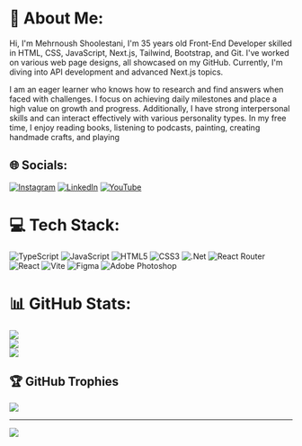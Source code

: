 # 💫 About Me:

Hi, I'm Mehrnoush Shoolestani, I'm 35 years old Front-End Developer skilled in HTML, CSS, JavaScript, Next.js, Tailwind, Bootstrap, and Git. I've worked on various web page designs, all showcased on my GitHub. Currently, I'm diving into API development and advanced Next.js topics.


I am an eager learner who knows how to research and find answers when faced with challenges. I focus on achieving daily milestones and place a high value on growth and progress. Additionally, I have strong interpersonal skills and can interact effectively with various personality types. In my free time, I enjoy reading books, listening to podcasts, painting, creating handmade crafts, and playing 


## 🌐 Socials:
[![Instagram](https://img.shields.io/badge/Instagram-%23E4405F.svg?logo=Instagram&logoColor=white)](https://instagram.com/@mema_code) [![LinkedIn](https://img.shields.io/badge/LinkedIn-%230077B5.svg?logo=linkedin&logoColor=white)](https://linkedin.com/in/https://www.linkedin.com/in/mehrnoosh-shoolestani-336b48302/) [![YouTube](https://img.shields.io/badge/YouTube-%23FF0000.svg?logo=YouTube&logoColor=white)](https://www.youtube.com/@memacode) 

# 💻 Tech Stack:
![TypeScript](https://img.shields.io/badge/typescript-%23007ACC.svg?style=for-the-badge&logo=typescript&logoColor=white) ![JavaScript](https://img.shields.io/badge/javascript-%23323330.svg?style=for-the-badge&logo=javascript&logoColor=%23F7DF1E) ![HTML5](https://img.shields.io/badge/html5-%23E34F26.svg?style=for-the-badge&logo=html5&logoColor=white) ![CSS3](https://img.shields.io/badge/css3-%231572B6.svg?style=for-the-badge&logo=css3&logoColor=white) ![.Net](https://img.shields.io/badge/.NET-5C2D91?style=for-the-badge&logo=.net&logoColor=white) ![React Router](https://img.shields.io/badge/React_Router-CA4245?style=for-the-badge&logo=react-router&logoColor=white) ![React](https://img.shields.io/badge/react-%2320232a.svg?style=for-the-badge&logo=react&logoColor=%2361DAFB) ![Vite](https://img.shields.io/badge/vite-%23646CFF.svg?style=for-the-badge&logo=vite&logoColor=white) ![Figma](https://img.shields.io/badge/figma-%23F24E1E.svg?style=for-the-badge&logo=figma&logoColor=white) ![Adobe Photoshop](https://img.shields.io/badge/adobe%20photoshop-%2331A8FF.svg?style=for-the-badge&logo=adobe%20photoshop&logoColor=white)
# 📊 GitHub Stats:
![](https://github-readme-stats.vercel.app/api?username=mehrcode&theme=neon&hide_border=false&include_all_commits=true&count_private=true)<br/>
![](https://github-readme-streak-stats.herokuapp.com/?user=mehrcode&theme=neon&hide_border=false)<br/>
![](https://github-readme-stats.vercel.app/api/top-langs/?username=mehrcode&theme=neon&hide_border=false&include_all_commits=true&count_private=true&layout=compact)

## 🏆 GitHub Trophies
![](https://github-profile-trophy.vercel.app/?username=mehrcode&theme=dark&no-frame=false&no-bg=false&margin-w=4)

---
[![](https://visitcount.itsvg.in/api?id=mehrcode&icon=0&color=0)](https://visitcount.itsvg.in)

<!-- Proudly created with GPRM ( https://gprm.itsvg.in ) -->
